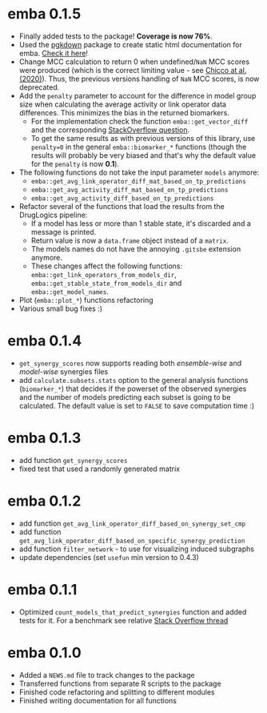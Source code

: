 # emba 0.1.5

- Finally added tests to the package! **Coverage is now 76%**.
- Used the [pgkdown](https://github.com/r-lib/pkgdown/) package to create static html documentation for emba. [Check it here](https://bblodfon.github.io/emba/index.html)!
- Change MCC calculation to return 0 when undefined/`NaN` MCC scores were produced (which is the correct limiting value - see [Chicco at al. (2020)](https://doi.org/10.1186/s12864-019-6413-7)). Thus, the previous versions handling of `NaN` MCC scores, is now deprecated.
- Add the `penalty` parameter to account for the difference in model group size when calculating the average activity or link operator data differences. This minimizes the bias in the returned biomarkers.
    - For the implementation check the function `emba::get_vector_diff` and the corresponding [StackOverflow question](https://math.stackexchange.com/questions/3547139/formula-for-weighted-average-difference).
    - To get the same results as with previous versions of this library, use `penalty=0` in the general `emba::biomarker_*` functions (though the results will probably be very biased and that's why the default value for the `penalty` is now **0.1**).
- The following functions do not take the input parameter `models` anymore:
  - `emba::get_avg_link_operator_diff_mat_based_on_tp_predictions`
  - `emba::get_avg_activity_diff_mat_based_on_tp_predictions`
  - `emba::get_avg_activity_diff_based_on_tp_predictions`
- Refactor several of the functions that load the results from the DrugLogics pipeline:
  - If a model has less or more than 1 stable state, it's discarded and a message is printed.
  - Return value is now a `data.frame` object instead of a `matrix`.
  - The models names do not have the annoying `.gitsbe` extension anymore.
  - These changes affect the following functions: `emba::get_link_operators_from_models_dir`, `emba::get_stable_state_from_models_dir` and `emba::get_model_names`.
- Plot (`emba::plot_*`) functions refactoring
- Various small bug fixes :)

# emba 0.1.4

- `get_synergy_scores` now supports reading both *ensemble-wise* and *model-wise* synergies files
- add `calculate.subsets.stats` option to the general analysis functions (`biomarker_*`) that decides if the powerset of the observed synergies and the number of models predicting each subset is going to be calculated. 
The default value is set to `FALSE` to save computation time :)

# emba 0.1.3

- add function `get_synergy_scores`
- fixed test that used a randomly generated matrix

# emba 0.1.2

- add function `get_avg_link_operator_diff_based_on_synergy_set_cmp`
- add function `get_avg_link_operator_diff_based_on_specific_synergy_prediction`
- add function `filter_network` - to use for visualizing induced subgraphs
- update dependencies (set `usefun` min version to 0.4.3)

# emba 0.1.1

- Optimized `count_models_that_predict_synergies` function and added tests for it. For a benchmark see
relative [Stack Overflow thread](https://stackoverflow.com/questions/58380043/optimize-r-code-for-row-operations-on-ternary-data-frame)

# emba 0.1.0

- Added a `NEWS.md` file to track changes to the package
- Transferred functions from separate R scripts to the package
- Finished code refactoring and splitting to different modules
- Finished writing documentation for all functions
